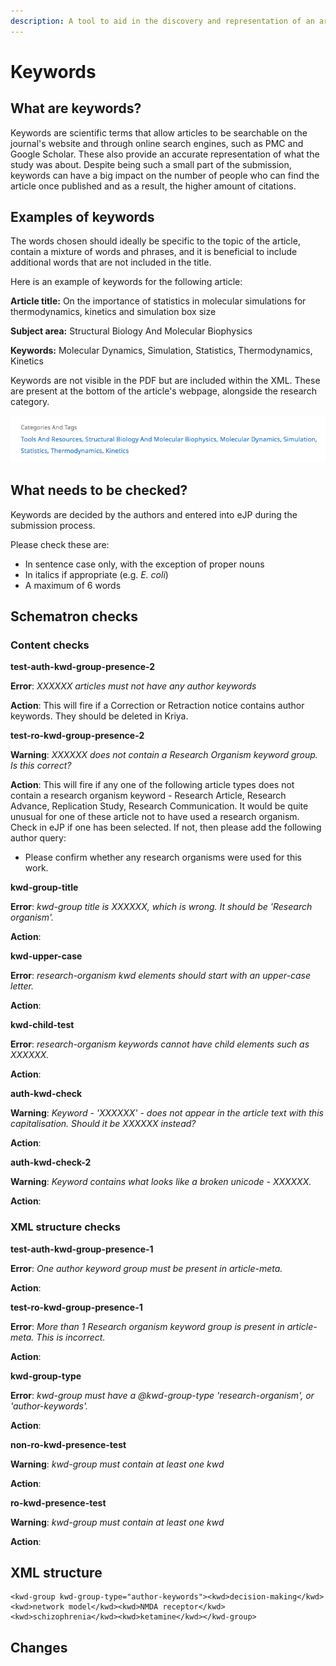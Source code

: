 ```yaml
---
description: A tool to aid in the discovery and representation of an article
---
```


# Keywords

## What are keywords?

Keywords are scientific terms that allow articles to be searchable on the journal's website and through online search engines, such as PMC and Google Scholar. These also provide an accurate representation of what the study was about. Despite being such a small part of the submission, keywords can have a big impact on the number of people who can find the article once published and as a result, the higher amount of citations.

## Examples of keywords

The words chosen should ideally be specific to the topic of the article, contain a mixture of words and phrases, and it is beneficial to include additional words that are not included in the title.  

Here is an example of keywords for the following article:

**Article title:** On the importance of statistics in molecular simulations for thermodynamics, kinetics and simulation box size

**Subject area:** Structural Biology And Molecular Biophysics

**Keywords:** Molecular Dynamics, Simulation, Statistics, Thermodynamics, Kinetics

Keywords are not visible in the PDF but are included within the XML. These are present at the bottom of the article's webpage, alongside the research category. 

![Keywords on the eLife website](../../.gitbook/assets/screen-shot-2020-09-10-at-15.37.09.png)

## What needs to be checked?

Keywords are decided by the authors and entered into eJP during the submission process. 

Please check these are: 

* In sentence case only, with the exception of proper nouns
* In italics if appropriate \(e.g. _E. coli_\)
* A maximum of 6 words 

## Schematron checks

### Content checks

**test-auth-kwd-group-presence-2**

**Error**: _XXXXXX articles must not have any author keywords_

**Action**: This will fire if a Correction or Retraction notice contains author keywords. They should be deleted in Kriya.

**test-ro-kwd-group-presence-2**

**Warning**: _XXXXXX does not contain a Research Organism keyword group. Is this correct?_

**Action**: This will fire if any one of the following article types does not contain a research organism keyword - Research Article, Research Advance, Replication Study, Research Communication. It would be quite unusual for one of these article not to have used a research organism. Check in eJP if one has been selected. If not, then please add the following author query:

* Please confirm whether any research organisms were used for this work.

**kwd-group-title**

**Error**: _kwd-group title is XXXXXX, which is wrong. It should be 'Research organism'._

**Action**: 

**kwd-upper-case**

**Error**: _research-organism kwd elements should start with an upper-case letter._

**Action**:

**kwd-child-test**

**Error**: _research-organism keywords cannot have child elements such as XXXXXX._

**Action**:

**auth-kwd-check**

**Warning**: _Keyword - 'XXXXXX' - does not appear in the article text with this capitalisation. Should it be XXXXXX instead?_

**Action**:

**auth-kwd-check-2**

**Warning**: _Keyword contains what looks like a broken unicode - XXXXXX._

**Action**:

### XML structure checks

**test-auth-kwd-group-presence-1**

**Error**: _One author keyword group must be present in article-meta._

**Action**:

**test-ro-kwd-group-presence-1**

**Error**: _More than 1 Research organism keyword group is present in article-meta. This is incorrect._

**Action**:

**kwd-group-type**

**Error**: _kwd-group must have a @kwd-group-type 'research-organism', or 'author-keywords'._

**Action**:

**non-ro-kwd-presence-test**

**Warning**: _kwd-group must contain at least one kwd_

**Action**:

**ro-kwd-presence-test**

**Warning**: _kwd-group must contain at least one kwd_

**Action**:

## XML structure

```
<kwd-group kwd-group-type="author-keywords"><kwd>decision-making</kwd><kwd>network model</kwd><kwd>NMDA receptor</kwd><kwd>schizophrenia</kwd><kwd>ketamine</kwd></kwd-group>
```

## Changes



